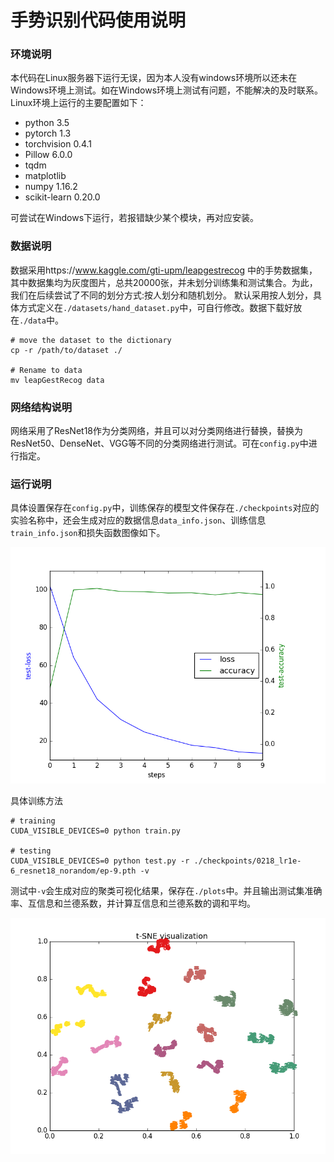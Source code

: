 # 手势识别代码使用说明

### 环境说明
本代码在Linux服务器下运行无误，因为本人没有windows环境所以还未在Windows环境上测试。如在Windows环境上测试有问题，不能解决的及时联系。Linux环境上运行的主要配置如下：

- python 3.5
- pytorch 1.3
- torchvision 0.4.1
- Pillow 6.0.0
- tqdm 
- matplotlib 
- numpy 1.16.2 
- scikit-learn 0.20.0 

可尝试在Windows下运行，若报错缺少某个模块，再对应安装。

### 数据说明

数据采用https://www.kaggle.com/gti-upm/leapgestrecog 中的手势数据集，其中数据集均为灰度图片，总共20000张，并未划分训练集和测试集合。为此，我们在后续尝试了不同的划分方式:按人划分和随机划分。 默认采用按人划分，具体方式定义在`./datasets/hand_dataset.py`中，可自行修改。数据下载好放在`./data`中。

```
# move the dataset to the dictionary
cp -r /path/to/dataset ./ 

# Rename to data
mv leapGestRecog data
```

### 网络结构说明
网络采用了ResNet18作为分类网络，并且可以对分类网络进行替换，替换为ResNet50、DenseNet、VGG等不同的分类网络进行测试。可在`config.py`中进行指定。

### 运行说明
具体设置保存在`config.py`中，训练保存的模型文件保存在`./checkpoints`对应的实验名称中，还会生成对应的数据信息`data_info.json`、训练信息`train_info.json`和损失函数图像如下。

![avatar](./plots/training_loss_acc.png)


具体训练方法
```
# training 
CUDA_VISIBLE_DEVICES=0 python train.py

# testing 
CUDA_VISIBLE_DEVICES=0 python test.py -r ./checkpoints/0218_lr1e-6_resnet18_norandom/ep-9.pth -v
```

测试中`-v`会生成对应的聚类可视化结果，保存在`./plots`中。并且输出测试集准确率、互信息和兰德系数，并计算互信息和兰德系数的调和平均。


![avatar](./plots/figure.png)

